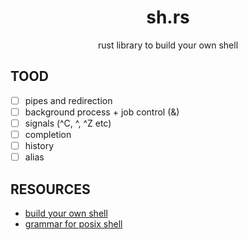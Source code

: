 
<div align="center">

# sh.rs

rust library to build your own shell

</div>

## TOOD

- [ ] pipes and redirection
- [ ] background process + job control (&)
- [ ] signals (^C, ^\, ^Z etc)
- [ ] completion
- [ ] history
- [ ] alias

## RESOURCES

- [build your own shell](https://github.com/tokenrove/build-your-own-shell)
- [grammar for posix shell](https://pubs.opengroup.org/onlinepubs/9699919799/utilities/V3_chap02.html#tag_18_10)

